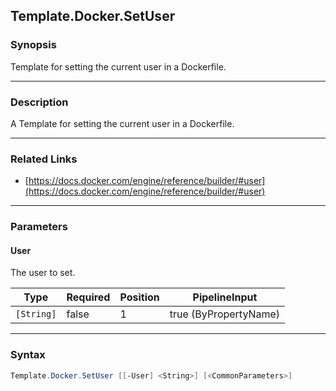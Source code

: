 Template.Docker.SetUser
-----------------------

### Synopsis
Template for setting the current user in a Dockerfile.

---

### Description

A Template for setting the current user in a Dockerfile.

---

### Related Links
* [https://docs.docker.com/engine/reference/builder/#user](https://docs.docker.com/engine/reference/builder/#user)

---

### Parameters
#### **User**
The user to set.

|Type      |Required|Position|PipelineInput        |
|----------|--------|--------|---------------------|
|`[String]`|false   |1       |true (ByPropertyName)|

---

### Syntax
```PowerShell
Template.Docker.SetUser [[-User] <String>] [<CommonParameters>]
```
